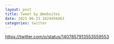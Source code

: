 ```yaml
--- 
layout: post 
title: Tweet by @mebsites 
date: 2021-06-23 1624494463 
categories: twitter 
--- 
```

https://twitter.com/o/status/1407857913553559553